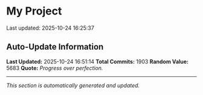 # My Project


Last updated: 2025-10-24 16:25:37






















































































































































































































































































































































































































































































































































































































































































































































































































































































































































































































































































































































































































































































































































































































































































































































































































































































































































































































































































































































































































































































































































































































































































































































































## Auto-Update Information

**Last Updated:** 2025-10-24 16:51:14
**Total Commits:** 1903
**Random Value:** 5683
**Quote:** _Progress over perfection._

---
_This section is automatically generated and updated._